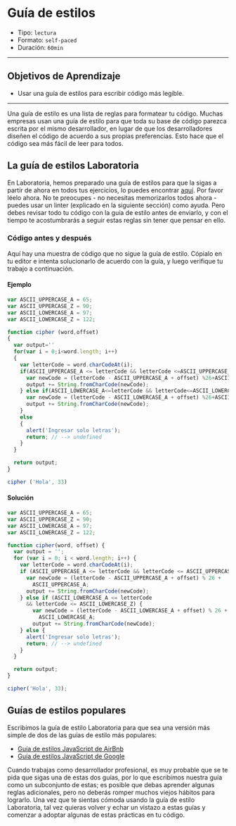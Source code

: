 # Guía de estilos

- Tipo: `lectura`
- Formato: `self-paced`
- Duración: `60min`

***

## Objetivos de Aprendizaje

- Usar una guía de estilos para escribir código más legible.

***

Una guía de estilo es una lista de reglas para formatear tu código. Muchas
empresas usan una guía de estilo para que toda su base de código parezca escrita
por el mismo desarrollador, en lugar de que los desarrolladores diseñen el
código de acuerdo a sus propias preferencias. Esto hace que el código sea más
fácil de leer para todos.

## La guía de estilos Laboratoria

En Laboratoria, hemos preparado una guía de estilos para que la sigas a partir
de ahora en todos tus ejercicios, lo puedes encontrar [aquí](https://github.com/Laboratoria/js-style-guide). Por favor léelo ahora. No te preocupes - no necesitas memorizarlos todos ahora -
puedes usar un linter (explicado en la siguiente sección) como ayuda. Pero
debes revisar todo tu código con la guía de estilo antes de enviarlo, y con el tiempo te acostumbrarás a seguir estas reglas sin tener que pensar en ello.

### Código antes y después

Aquí hay una muestra de código que no sigue la guía de estilo. Cópialo en tu
editor e intenta solucionarlo de acuerdo con la guía, y luego verifique tu
trabajo a continuación.

#### Ejemplo

```javascript
var ASCII_UPPERCASE_A = 65;
var ASCII_UPPERCASE_Z = 90;
var ASCII_LOWERCASE_A = 97;
var ASCII_LOWERCASE_Z = 122;

function cipher (word,offset)
{
  var output=''
  for(var i = 0;i<word.length; i++)
  {
    var letterCode = word.charCodeAt(i);
    if(ASCII_UPPERCASE_A <= letterCode && letterCode <=ASCII_UPPERCASE_Z) {
      var newCode = (letterCode - ASCII_UPPERCASE_A + offset) %26+ASCII_UPPERCASE_A;
      output += String.fromCharCode(newCode);
    } else if(ASCII_LOWERCASE_A<=letterCode && letterCode<=ASCII_LOWERCASE_Z) {
      var newCode = (letterCode - ASCII_LOWERCASE_A + offset) %26+ASCII_LOWERCASE_A;
      output += String.fromCharCode(newCode);
    }
    else
    {
      alert('Ingresar solo letras');
      return; // --> undefined
    }
  }

  return output;
}

cipher ('Hola', 33)
```

#### Solución

```javascript
var ASCII_UPPERCASE_A = 65;
var ASCII_UPPERCASE_Z = 90;
var ASCII_LOWERCASE_A = 97;
var ASCII_LOWERCASE_Z = 122;

function cipher(word, offset) {
  var output = '';
  for (var i = 0; i < word.length; i++) {
    var letterCode = word.charCodeAt(i);
    if (ASCII_UPPERCASE_A <= letterCode && letterCode <= ASCII_UPPERCASE_Z) {
      var newCode = (letterCode - ASCII_UPPERCASE_A + offset) % 26 +
        ASCII_UPPERCASE_A;
      output += String.fromCharCode(newCode);
    } else if (ASCII_LOWERCASE_A <= letterCode
      && letterCode <= ASCII_LOWERCASE_Z) {
        var newCode = (letterCode - ASCII_LOWERCASE_A + offset) % 26 +
          ASCII_LOWERCASE_A;
        output += String.fromCharCode(newCode);
    } else {
      alert('Ingresar solo letras');
      return; // --> undefined
    }
  }

  return output;
}

cipher('Hola', 33);
```

## Guías de estilos populares

Escribimos la guía de estilo Laboratoria para que sea una versión más simple de
dos de las guías de estilo más populares:

* [Guía de estilos JavaScript de AirBnb](https://github.com/paolocarrasco/javascript-style-guide)
* [Guía de estilos JavaScript de Google](https://google.github.io/styleguide/jsguide.html)

Cuando trabajas como desarrollador profesional, es muy probable que se te pida
que sigas una de estas dos guías, por lo que escribimos nuestra guía como un
subconjunto de estas; es posible que debas aprender algunas reglas adicionales,
pero no deberás romper muchos viejos hábitos para lograrlo. Una vez que te
sientas cómoda usando la guía de estilo Laboratoria, tal vez quieras volver y
echar un vistazo a estas guías y comenzar a adoptar algunas de estas prácticas
en tu código.
